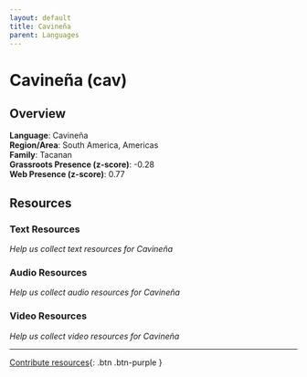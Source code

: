 ```yaml
---
layout: default
title: Cavineña
parent: Languages
---
```


# Cavineña (cav)

## Overview

**Language**: Cavineña  
**Region/Area**: South America, Americas  
**Family**: Tacanan  
**Grassroots Presence (z-score)**: -0.28  
**Web Presence (z-score)**: 0.77  

## Resources

### Text Resources
*Help us collect text resources for Cavineña*

### Audio Resources
*Help us collect audio resources for Cavineña*

### Video Resources
*Help us collect video resources for Cavineña*

---

[Contribute resources](https://forms.office.com/e/1SfLJx3u1r){: .btn .btn-purple }
